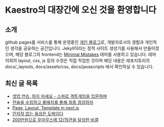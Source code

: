# Kaestro의 대장간에 오신 것을 환영합니다

## 소개

github pages를 서비스를 통해 운영중인 [개인 블로그](https://kaestro.github.io)로, 개발자로서의 경험과 개인적인 생각을 공유하는 공간입니다. Jekyll이라는 정적 사이트 생성기를 사용해서 만들어졌으며, 해당 블로그의 frontend는 [Minimal Mistakes](https://mmistakes.github.io/minimal-mistakes/) 테마를 사용하고 있습니다. 테마 이외의 layout, css, js 등의 수정은 직접 작업한 것이며 해당 내용은 레포지토리의 docs/_layouts, docs/assets/css, docs/javascripts 에서 확인하실 수 있습니다.

## 최신 글 목록
<!-- BLOG-POST-LIST:START -->
- [셋업 연습, 하지 마세요 - 스파로 격투게임을 입문하며](https://kaestro.github.io/%EA%B2%8C%EC%9E%84%EC%9D%B4%EC%95%BC%EA%B8%B0/2024/05/31/%EC%85%8B%EC%97%85-%EC%97%B0%EC%8A%B5,-%ED%95%98%EC%A7%80-%EB%A7%88%EC%84%B8%EC%9A%94.html)
- [전술을 수립하고 룸매치를 통해 최종 점검하자](https://kaestro.github.io/%EA%B2%8C%EC%9E%84%EC%9D%B4%EC%95%BC%EA%B8%B0/2024/05/30/%EC%9A%B0%EB%A7%88%EB%AC%B4%EC%8A%A4%EB%A9%94-%EA%B0%9C%EB%A1%A0-3.html)
- [Page, Layout, Template in next.js](https://kaestro.github.io/%EA%B0%9C%EB%B0%9C%EC%9D%B4%EC%95%BC%EA%B8%B0/2024/05/30/page,-layout,-template.html)
- [인자작 없는 육성은 도박이다](https://kaestro.github.io/%EA%B2%8C%EC%9E%84%EC%9D%B4%EC%95%BC%EA%B8%B0/2024/05/28/%EC%9A%B0%EB%A7%88%EB%AC%B4%EC%8A%A4%EB%A9%94-%EA%B0%9C%EB%A1%A0-2.html)
- [200만원으로 우마무스메 12/15관을 달성한 비결](https://kaestro.github.io/%EA%B2%8C%EC%9E%84%EC%9D%B4%EC%95%BC%EA%B8%B0/2024/05/27/%EC%9A%B0%EB%A7%88%EB%AC%B4%EC%8A%A4%EB%A9%94-%EA%B0%9C%EB%A1%A0-1.html)
<!-- BLOG-POST-LIST:END -->